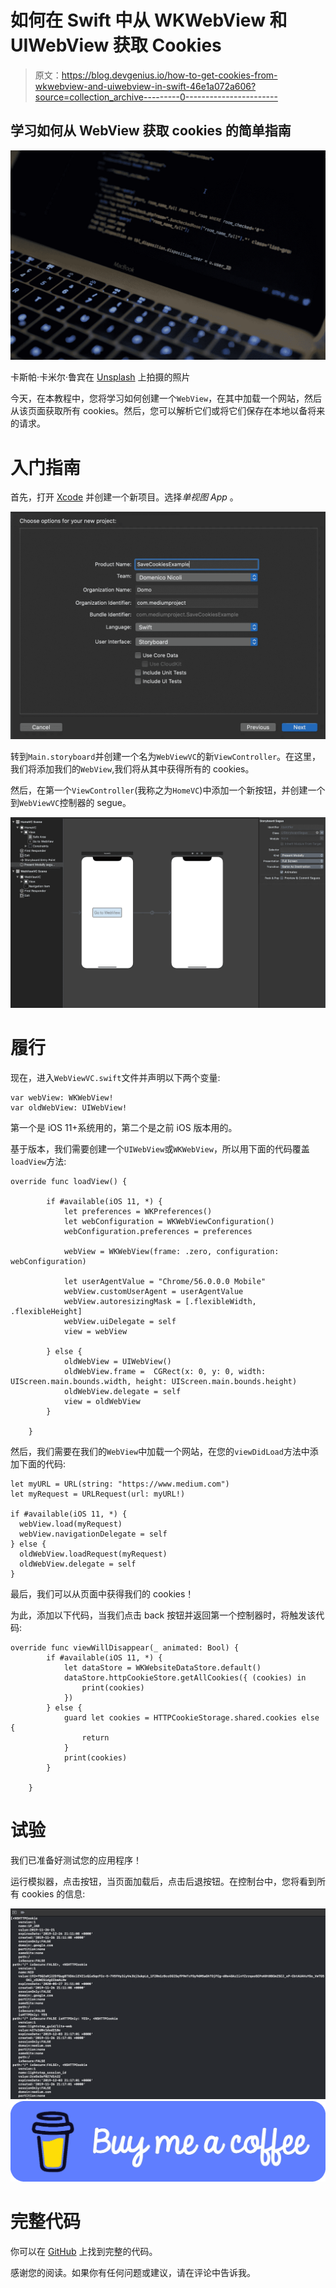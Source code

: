 # 如何在 Swift 中从 WKWebView 和 UIWebView 获取 Cookies

> 原文：<https://blog.devgenius.io/how-to-get-cookies-from-wkwebview-and-uiwebview-in-swift-46e1a072a606?source=collection_archive---------0----------------------->

## 学习如何从 WebView 获取 cookies 的简单指南

![](img/17908b9a80f02f473df8a8d6331ecf3c.png)

卡斯帕·卡米尔·鲁宾在 [Unsplash](https://unsplash.com?utm_source=medium&utm_medium=referral) 上拍摄的照片

今天，在本教程中，您将学习如何创建一个`WebView`，在其中加载一个网站，然后从该页面获取所有 cookies。然后，您可以解析它们或将它们保存在本地以备将来的请求。

# 入门指南

首先，打开 [Xcode](https://developer.apple.com/xcode/) 并创建一个新项目。选择*单视图 App* 。

![](img/276df2e34f91de5cbfa014d346e635d7.png)

转到`Main.storyboard`并创建一个名为`WebViewVC`的新`ViewController`。在这里，我们将添加我们的`WebView`,我们将从其中获得所有的 cookies。

然后，在第一个`ViewController`(我称之为`HomeVC`)中添加一个新按钮，并创建一个到`WebViewVC`控制器的 segue。

![](img/1b90700cc1daa60b3fae2210067ab877.png)

# 履行

现在，进入`WebViewVC.swift`文件并声明以下两个变量:

```
var webView: WKWebView!
var oldWebView: UIWebView!
```

第一个是 iOS 11+系统用的，第二个是之前 iOS 版本用的。

基于版本，我们需要创建一个`UIWebView`或`WKWebView`，所以用下面的代码覆盖`loadView`方法:

```
override func loadView() {

        if #available(iOS 11, *) {
            let preferences = WKPreferences()
            let webConfiguration = WKWebViewConfiguration()
            webConfiguration.preferences = preferences

            webView = WKWebView(frame: .zero, configuration: webConfiguration)

            let userAgentValue = "Chrome/56.0.0.0 Mobile"
            webView.customUserAgent = userAgentValue
            webView.autoresizingMask = [.flexibleWidth, .flexibleHeight]
            webView.uiDelegate = self
            view = webView

        } else {
            oldWebView = UIWebView()
            oldWebView.frame =  CGRect(x: 0, y: 0, width: UIScreen.main.bounds.width, height: UIScreen.main.bounds.height)
            oldWebView.delegate = self
            view = oldWebView
        }

    }
```

然后，我们需要在我们的`WebView`中加载一个网站，在您的`viewDidLoad`方法中添加下面的代码:

```
let myURL = URL(string: "https://www.medium.com")
let myRequest = URLRequest(url: myURL!)

if #available(iOS 11, *) {
  webView.load(myRequest)
  webView.navigationDelegate = self
} else {
  oldWebView.loadRequest(myRequest)
  oldWebView.delegate = self
}
```

最后，我们可以从页面中获得我们的 cookies！

为此，添加以下代码，当我们点击 back 按钮并返回第一个控制器时，将触发该代码:

```
override func viewWillDisappear(_ animated: Bool) {
        if #available(iOS 11, *) {
            let dataStore = WKWebsiteDataStore.default()
            dataStore.httpCookieStore.getAllCookies({ (cookies) in
                print(cookies)
            })
        } else {
            guard let cookies = HTTPCookieStorage.shared.cookies else {
                return
            }
            print(cookies)
        }

    }
```

# 试验

我们已准备好测试您的应用程序！

运行模拟器，点击按钮，当页面加载后，点击后退按钮。在控制台中，您将看到所有 cookies 的信息:

![](img/39da04fe9f09abf68192a985eb21d97f.png)[![](img/2a5f4681ef2bdba5652dc9b023b668a0.png)](https://www.buymeacoffee.com/nicolidomenico)

# 完整代码

你可以在 [GitHub](https://github.com/domeniconicoli/SaveCookiesExample) 上找到完整的代码。

感谢您的阅读。如果你有任何问题或建议，请在评论中告诉我。